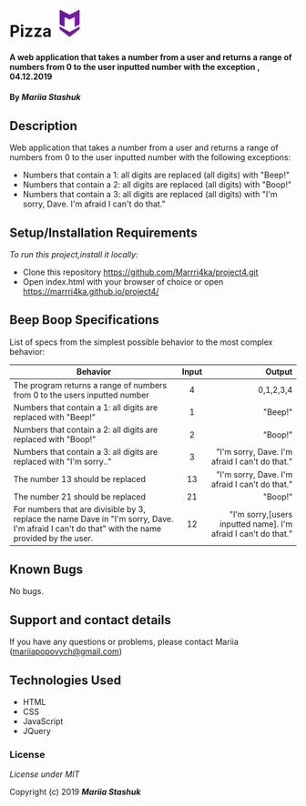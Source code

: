 # Pizza ![alt text](https://github.com/adam-p/markdown-here/raw/master/src/common/images/icon48.png "Logo Title Text 1")
#### A web application that takes a number from a user and returns a range of numbers from 0 to the user inputted number with the exception , 04.12.2019

#### By _**Mariia Stashuk**_

## Description

Web application that takes a number from a user and returns a range of numbers from 0 to the user inputted number with the following exceptions:

* Numbers that contain a 1: all digits are replaced (all digits) with "Beep!"
* Numbers that contain a 2: all digits are replaced (all digits) with "Boop!"
* Numbers that contain a 3: all digits are replaced (all digits) with "I'm sorry, Dave. I'm afraid I can't do that."


## Setup/Installation Requirements

_To run this project,install it locally:_

* Clone this repository https://github.com/Marrri4ka/project4.git
* Open index.html with your browser of choice or open https://marrri4ka.github.io/project4/

## Beep Boop Specifications

 List of specs from the simplest possible behavior to the most complex behavior:

| Behavior       | Input          | Output  |
| ------------- |:-------------:| -----:|
|The program returns a range of numbers from 0 to the users inputted number     | 4  |0,1,2,3,4 |
|Numbers that contain a 1: all digits are replaced  with "Beep!"     | 1     |   "Beep!" |
| Numbers that contain a 2: all digits are replaced with "Boop!" | 2      |   "Boop!" |
| Numbers that contain a 3: all digits are replaced with "I'm sorry.." | 3     |"I'm sorry, Dave. I'm afraid I can't do that." |
|The number 13 should be replaced | 13     | "I'm sorry, Dave. I'm afraid I can't do that." |
|The number 21 should be replaced | 21    |   "Boop!" |
|  For numbers that are divisible by 3, replace the name Dave in "I'm sorry, Dave. I'm afraid I can't do that" with the name provided by the user. | 12    |  "I'm sorry,[users inputted name]. I'm afraid I can't do that."  |


## Known Bugs

No bugs.

## Support and contact details

If you have any questions or problems, please contact Mariia (mariiapopovych@gmail.com)

## Technologies Used

* HTML
* CSS
* JavaScript
* JQuery

### License

*License under MIT*

Copyright (c) 2019 **_Mariia Stashuk_**
